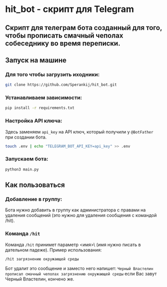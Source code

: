 # hit_bot - скрипт для Telegram
## Скрипт для телеграм бота созданный для того, чтобы прописать смачный чеполах собеседнику во время переписки.


## Запуск на машине
### Для того чтобы загрузить иходники:
```bash
git clone https://github.com/Sperankij/hit_bot.git
```

### Устанавливаем зависимости:
```bash
pip install -r requirements.txt
```

### Настройка API ключа:
Здесь заменяем `api_key` на API ключ, который получили у `@BotFather` при создании бота.
```bash
touch .env | echo "TELEGRAM_BOT_API_KEY=api_key" >> .env
```

### Запускаем бота:
```bash
python3 main.py
```

## Как пользоваться
### Добавление в группу:
Бота нужно добавить в группу как администратора с правами на удаления сообщений (это нужно для удаления сообщения с командой /hit).

### Команда `/hit`
Команда `/hit` принимет параметр \<имя>\ (имя нужно писать в дательном падеже).
Пример использования:
```
/hit загрязнению окружающей среды
```
Бот удалит это сообщение и заместо него напишет: `Черный Bластелин прописал смачный чеполах загрязнению окружающей среды` если Вас завут Черный Властелин, кончено же.

